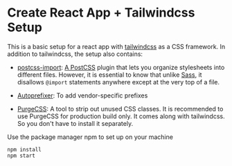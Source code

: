 # Create React App + Tailwindcss Setup

This is a basic setup for a react app with [tailwindcss][1] as a CSS framework. In addition to tailwindcss, the setup also contains:

- [postcss-import][2]: [A PostCSS][3] plugin that lets you organize stylesheets into different files. However, it is essential to know that unlike [Sass][4], it disallows ```@import``` statements anywhere except at the very top of a file.

- [Autoprefixer][5]: To add vendor-specific prefixes 

- [PurgeCSS][6]: A tool to strip out unused CSS classes. It is recommended to use PurgeCSS for production build only. It comes along with tailwindcss. So you don't have to install it separately.

Use the package manager npm to set up on your machine

```
npm install
npm start
```











[1]: https://tailwindcss.com/
[2]: https://github.com/postcss/postcss-import
[3]: https://github.com/postcss/postcss
[4]: https://sass-lang.com/
[5]: https://github.com/postcss/autoprefixer
[6]: https://github.com/FullHuman/purgecss
